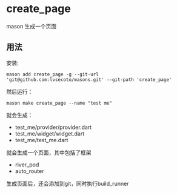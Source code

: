 # create_page

mason 生成一个页面

## 用法

安装:

```shell
mason add create_page -g --git-url 'git@github.com:lvsecoto/masons.git' --git-path 'create_page'
```

然后运行：

```shell
mason make create_page --name "test me"
```

就会生成：
* test_me/provider/provider.dart
* test_me/widget/widget.dart
* test_me/test_me.dart

就会生成一个页面，其中包括了框架

- river_pod
- auto_router

生成页面后，还会添加到git，同时执行build_runner
